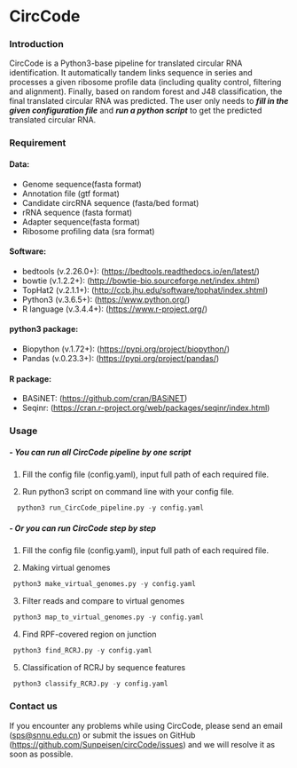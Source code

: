 # CircCode

### Introduction

CircCode is a Python3-base pipeline for translated circular RNA identification. It automatically tandem links sequence in series and processes a given ribosome profile data (including quality control, filtering and alignment). Finally, based on random forest and J48 classification, the final translated circular RNA was predicted. The user only needs to ***fill in the given configuration file*** and ***run a python script*** to get the predicted translated circular RNA.

### Requirement

#### Data:

- Genome sequence(fasta format)
- Annotation file (gtf format)
- Candidate circRNA sequence (fasta/bed format)
- rRNA sequence (fasta format)
- Adapter sequence(fasta format)
- Ribosome profiling data (sra format)

#### Software:

- bedtools (v.2.26.0+): (https://bedtools.readthedocs.io/en/latest/)
- bowtie (v.1.2.2+): (http://bowtie-bio.sourceforge.net/index.shtml)
- TopHat2 (v.2.1.1+): (http://ccb.jhu.edu/software/tophat/index.shtml)
- Python3 (v.3.6.5+): (https://www.python.org/)
- R language (v.3.4.4+): (https://www.r-project.org/)

#### python3 package:

- Biopython (v.1.72+): (https://pypi.org/project/biopython/)
- Pandas (v.0.23.3+): (https://pypi.org/project/pandas/)

#### R package:

- BASiNET: (https://github.com/cran/BASiNET)
- Seqinr: (https://cran.r-project.org/web/packages/seqinr/index.html)

### Usage

##### - You can run all CircCode pipeline by one script

1. Fill the config file (config.yaml), input full path of each required file.

2. Run python3 script on command line  with your config file.

 ```python
   python3 run_CircCode_pipeline.py -y config.yaml
   ```
   
##### - Or you can run CircCode step by step

 1. Fill the config file (config.yaml), input full path of each required file.
 
 2. Making virtual genomes
 
  ```python
   python3 make_virtual_genomes.py -y config.yaml
   ```
 3. Filter reads and compare to virtual genomes
 
  ```python
   python3 map_to_virtual_genomes.py -y config.yaml
   ```
 4. Find RPF-covered region on junction
 
  ```python
   python3 find_RCRJ.py -y config.yaml
   ```
 5. Classification of RCRJ by sequence features
 
  ```python
   python3 classify_RCRJ.py -y config.yaml
   ```
### Contact us

If you encounter any problems while using CircCode, please send an email (sps@snnu.edu.cn) or submit the issues on GitHub (https://github.com/Sunpeisen/circCode/issues) and we will resolve it as soon as possible.
